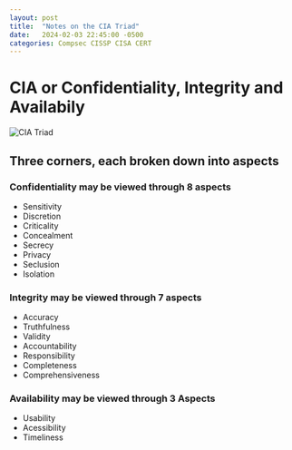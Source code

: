 ```yaml
---
layout: post
title:  "Notes on the CIA Triad"
date:   2024-02-03 22:45:00 -0500
categories: Compsec CISSP CISA CERT
---
```

CIA or Confidentiality, Integrity and Availabily
====================
![CIA Triad](https://thumbs2.imgbox.com/bc/d8/jl0ZYkOd_t.jpg "CIA Triad")


Three corners, each broken down into aspects
---------------------

### Confidentiality may be viewed through 8 aspects
 - Sensitivity
 - Discretion
 - Criticality
 - Concealment
 - Secrecy
 - Privacy
 - Seclusion
 - Isolation

### Integrity may be viewed through 7 aspects
 - Accuracy
 - Truthfulness
 - Validity
 - Accountability
 - Responsibility
 - Completeness
 - Comprehensiveness

### Availability may be viewed through 3 Aspects
 - Usability
 - Acessibility
 - Timeliness
